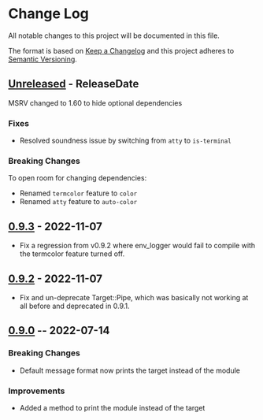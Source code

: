 # Change Log
All notable changes to this project will be documented in this file.

The format is based on [Keep a Changelog](http://keepachangelog.com/)
and this project adheres to [Semantic Versioning](http://semver.org/).

<!-- next-header -->
## [Unreleased] - ReleaseDate

MSRV changed to 1.60 to hide optional dependencies

### Fixes

- Resolved soundness issue by switching from `atty` to `is-terminal`

### Breaking Changes

To open room for changing dependencies:
- Renamed `termcolor` feature to `color`
- Renamed `atty` feature to `auto-color`

## [0.9.3] - 2022-11-07

- Fix a regression from v0.9.2 where env_logger would fail to compile with the termcolor feature turned off.

## [0.9.2] - 2022-11-07

- Fix and un-deprecate Target::Pipe, which was basically not working at all before and deprecated in 0.9.1.

## [0.9.0] -- 2022-07-14

### Breaking Changes

- Default message format now prints the target instead of the module

### Improvements

- Added a method to print the module instead of the target

<!-- next-url -->
[Unreleased]: https://github.com/rust-cli/argfile/compare/v0.9.3...HEAD
[0.9.3]: https://github.com/rust-cli/argfile/compare/v0.9.2...v0.9.3
[0.9.2]: https://github.com/rust-cli/argfile/compare/v0.9.0...v0.9.2
[0.9.0]: https://github.com/rust-cli/argfile/compare/v0.8.4...v0.9.0
